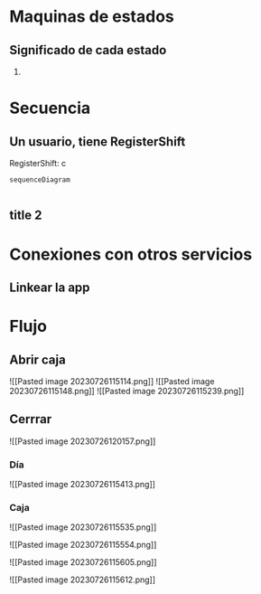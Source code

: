

#  Maquinas de estados
 

## Significado de cada estado
1. 

# Secuencia


## Un usuario, tiene RegisterShift

RegisterShift: c
```mermaid
sequenceDiagram


```

## title 2

# Conexiones con otros servicios

## Linkear la app


# Flujo

## Abrir caja
![[Pasted image 20230726115114.png]]
![[Pasted image 20230726115148.png]]
![[Pasted image 20230726115239.png]]

## Cerrrar
![[Pasted image 20230726120157.png]]

###  Día
![[Pasted image 20230726115413.png]]

### Caja

![[Pasted image 20230726115535.png]]

![[Pasted image 20230726115554.png]]

![[Pasted image 20230726115605.png]]

![[Pasted image 20230726115612.png]]